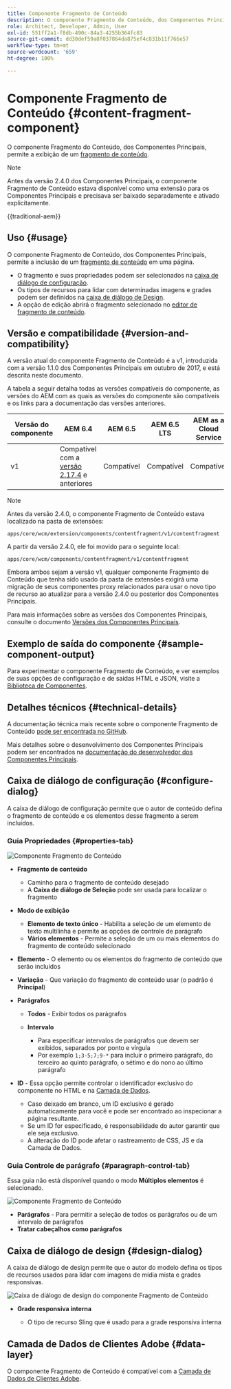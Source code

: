 ```yaml
---
title: Componente Fragmento de Conteúdo
description: O componente Fragmento de Conteúdo, dos Componentes Principais, permite a exibição de um fragmento de conteúdo.
role: Architect, Developer, Admin, User
exl-id: 551ff2a1-f8db-490c-84a3-4255b364fc83
source-git-commit: dd30def59a8f037864da875ef4c831b11f766e57
workflow-type: tm+mt
source-wordcount: '659'
ht-degree: 100%

---
```



# Componente Fragmento de Conteúdo {#content-fragment-component}

O componente Fragmento do Conteúdo, dos Componentes Principais, permite a exibição de um [fragmento de conteúdo](https://experienceleague.adobe.com/docs/experience-manager-cloud-service/assets/content-fragments/content-fragments.html?lang=pt-BR).

>[!NOTE]
>
>Antes da versão 2.4.0 dos Componentes Principais, o componente Fragmento de Conteúdo estava disponível como uma extensão para os Componentes Principais e precisava ser baixado separadamente e ativado explicitamente.

{{traditional-aem}}

## Uso {#usage}

O componente Fragmento de Conteúdo, dos Componentes Principais, permite a inclusão de um [fragmento de conteúdo](https://experienceleague.adobe.com/docs/experience-manager-cloud-service/assets/content-fragments/content-fragments.html?lang=pt-BR) em uma página.

* O fragmento e suas propriedades podem ser selecionados na [caixa de diálogo de configuração](#configure-dialog).
* Os tipos de recursos para lidar com determinadas imagens e grades podem ser definidos na [caixa de diálogo de Design](#design-dialog).
* A opção de edição abrirá o fragmento selecionado no [editor de fragmento de conteúdo](https://experienceleague.adobe.com/docs/experience-manager-cloud-service/assets/content-fragments/content-fragments-variations.html?lang=pt-BR).

## Versão e compatibilidade {#version-and-compatibility}

A versão atual do componente Fragmento de Conteúdo é a v1, introduzida com a versão 1.1.0 dos Componentes Principais em outubro de 2017, e está descrita neste documento.

A tabela a seguir detalha todas as versões compatíveis do componente, as versões do AEM com as quais as versões do componente são compatíveis e os links para a documentação das versões anteriores.

| Versão do componente | AEM 6.4 | AEM 6.5 | AEM 6.5 LTS | AEM as a Cloud Service |
|--- |--- |---|---|---|
| v1 | Compatível com a <br>[versão 2.17.4](/help/versions.md) e anteriores | Compatível | Compatível | Compatível |

>[!NOTE]
>
>Antes da versão 2.4.0, o componente Fragmento de Conteúdo estava localizado na pasta de extensões:
>
> `apps/core/wcm/extension/components/contentfragment/v1/contentfragment`
> 
>A partir da versão 2.4.0, ele foi movido para o seguinte local:
>
>`apps/core/wcm/components/contentfragment/v1/contentfragment`
>
>Embora ambos sejam a versão v1, qualquer componente Fragmento de Conteúdo que tenha sido usado da pasta de extensões exigirá uma migração de seus componentes proxy relacionados para usar o novo tipo de recurso ao atualizar para a versão 2.4.0 ou posterior dos Componentes Principais.

Para mais informações sobre as versões dos Componentes Principais, consulte o documento [Versões dos Componentes Principais](/help/versions.md).

## Exemplo de saída do componente {#sample-component-output}

Para experimentar o componente Fragmento de Conteúdo, e ver exemplos de suas opções de configuração e de saídas HTML e JSON, visite a [Biblioteca de Componentes](https://adobe.com/go/aem_cmp_library_cf_br).

## Detalhes técnicos {#technical-details}

A documentação técnica mais recente sobre o componente Fragmento de Conteúdo [pode ser encontrada no GitHub](https://adobe.com/go/aem_cmp_tech_cf_v1_br).

Mais detalhes sobre o desenvolvimento dos Componentes Principais podem ser encontrados na [documentação do desenvolvedor dos Componentes Principais](/help/developing/overview.md).

## Caixa de diálogo de configuração {#configure-dialog}

A caixa de diálogo de configuração permite que o autor de conteúdo defina o fragmento de conteúdo e os elementos desse fragmento a serem incluídos.

### Guia Propriedades {#properties-tab}

![Componente Fragmento de Conteúdo](/help/assets/content-fragment-edit-properties.png)

* **Fragmento de conteúdo**

   * Caminho para o fragmento de conteúdo desejado
   * A **Caixa de diálogo de Seleção** pode ser usada para localizar o fragmento

* **Modo de exibição**
   * **Elemento de texto único** - Habilita a seleção de um elemento de texto multilinha e permite as opções de controle de parágrafo
   * **Vários elementos** - Permite a seleção de um ou mais elementos do fragmento de conteúdo selecionado
* **Elemento** - O elemento ou os elementos do fragmento de conteúdo que serão incluídos
* **Variação** - Que variação do fragmento de conteúdo usar (o padrão é **Principal**)

* **Parágrafos**

   * **Todos** - Exibir todos os parágrafos
   * **Intervalo**

      * Para especificar intervalos de parágrafos que devem ser exibidos, separados por ponto e vírgula
      * Por exemplo `1;3-5;7;9-*` para incluir o primeiro parágrafo, do terceiro ao quinto parágrafo, o sétimo e do nono ao último parágrafo
* **ID** - Essa opção permite controlar o identificador exclusivo do componente no HTML e na [Camada de Dados](/help/developing/data-layer/overview.md).
   * Caso deixado em branco, um ID exclusivo é gerado automaticamente para você e pode ser encontrado ao inspecionar a página resultante.
   * Se um ID for especificado, é responsabilidade do autor garantir que ele seja exclusivo.
   * A alteração do ID pode afetar o rastreamento de CSS, JS e da Camada de Dados.

### Guia Controle de parágrafo {#paragraph-control-tab}

Essa guia não está disponível quando o modo **Múltiplos elementos** é selecionado.

![Componente Fragmento de Conteúdo](/help/assets/content-fragment-edit-paragraph.png)

* **Parágrafos** - Para permitir a seleção de todos os parágrafos ou de um intervalo de parágrafos
* **Tratar cabeçalhos como parágrafos**

## Caixa de diálogo de design {#design-dialog}

A caixa de diálogo de design permite que o autor do modelo defina os tipos de recursos usados para lidar com imagens de mídia mista e grades responsivas.

![Caixa de diálogo de design do componente Fragmento de Conteúdo](/help/assets/content-fragment-design.png)

* **Grade responsiva interna**

   * O tipo de recurso Sling que é usado para a grade responsiva interna

## Camada de Dados de Clientes Adobe {#data-layer}

O componente Fragmento de Conteúdo é compatível com a [Camada de Dados de Clientes Adobe](/help/developing/data-layer/overview.md).
